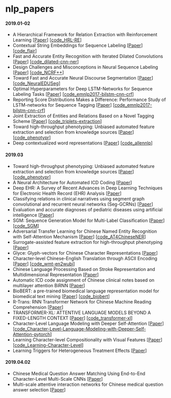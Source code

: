# nlp_papers

#### 2019.01-02

- A Hierarchical Framework for Relation Extraction with Reinforcement Learning [[Paper](https://export.arxiv.org/pdf/1811.03925)] [[code_HRL-RE](https://github.com/truthless11/HRL-RE)]
- Contextual String Embeddings for Sequence Labeling [[Paper](http://alanakbik.github.io/papers/coling2018.pdf)] [[code_flair](https://github.com/zalandoresearch/flair)]
- Fast and Accurate Entity Recognition with Iterated Dilated Convolutions [[Paper](https://arxiv.org/pdf/1702.02098.pdf)] [[code_dilated-cnn-ner](https://github.com/iesl/dilated-cnn-ner)]
- Design Challenges and Misconceptions in Neural Sequence Labeling [[Paper](http://aclweb.org/anthology/C18-1327)] [[code_NCRF++](https://github.com/jiesutd/NCRFpp)]
- Toward Fast and Accurate Neural Discourse Segmentation [[Paper](http://aclweb.org/anthology/D18-1116)] [[code_NeuralEDUSeg](https://github.com/PKU-TANGENT/NeuralEDUSeg)]
- Optimal Hyperparameters for Deep LSTM-Networks for Sequence Labeling Tasks [[Paper](https://arxiv.org/pdf/1707.06799.pdf)] [[code_emnlp2017-bilstm-cnn-crf](https://github.com/UKPLab/emnlp2017-bilstm-cnn-crf)]
- Reporting Score Distributions Makes a Difference: Performance Study of LSTM-networks for Sequence Tagging [[Paper](https://arxiv.org/pdf/1707.09861.pdf)] [[code_emnlp2017-bilstm-cnn-crf](https://github.com/UKPLab/emnlp2017-bilstm-cnn-crf)]
- Joint Extraction of Entities and Relations Based on a Novel Tagging Scheme [[Paper](http://aclweb.org/anthology/P17-1113)] [[code_triplets-extraction](https://github.com/zsctju/triplets-extraction)]
- Toward high-throughput phenotyping: Unbiased automated feature extraction and selection from knowledge sources [[Paper](https://academic.oup.com/jamia/article/22/5/993/929941)] [[code_phenotypr](https://github.com/borishejblum/phenotypr)]
- Deep contextualized word representations [[Paper](http://www.aclweb.org/anthology/N18-1202)] [[code_allennlp](https://github.com/allenai/allennlp)]

#### 2019.03

- Toward high-throughput phenotyping: Unbiased automated feature extraction and selection from knowledge sources [[Paper](https://academic.oup.com/jamia/article/22/5/993/929941)] [[code_phenotypr](https://github.com/borishejblum/phenotypr)]
- A Neural Architecture for Automated ICD Coding [[Paper](http://aclweb.org/anthology/P18-1098)] 
- Deep EHR: A Survey of Recent Advances in Deep Learning Techniques for Electronic Health Record (EHR) Analysis [[Paper](https://arxiv.org/pdf/1706.03446.pdf)]
- Classifying relations in clinical narratives using segment graph convolutional and recurrent neural networks (Seg-GCRNs) [[Paper](https://academic.oup.com/jamia/article-abstract/26/3/262/5263777)]
- Evaluation and accurate diagnoses of pediatric diseases using artificial intelligence [[Paper](https://www.nature.com/articles/s41591-018-0335-9)]
- SGM: Sequence Generation Model for Multi-Label Classification [[Paper](http://aclweb.org/anthology/C18-1330)] [[code_SGM](https://github.com/lancopku/SGM)] 
- Adversarial Transfer Learning for Chinese Named Entity Recognition with Self-Attention Mechanism [[Paper](http://aclweb.org/anthology/D18-1017)] [[code_AT4ChineseNER](https://github.com/CPF-NLPR/AT4ChineseNER)]
- Surrogate-assisted feature extraction for high-throughput phenotyping [[Paper](https://academic.oup.com/jamia/article/24/e1/e143/2631516)] 
- Glyce: Glyph-vectors for Chinese Character Representations [[Paper](https://arxiv.org/pdf/1901.10125v1.pdf)]
- Character-level Chinese-English Translation through ASCII Encoding [[Paper](http://www.statmt.org/wmt18/pdf/WMT002.pdf)] [[code_wmt-en2wubi](https://github.com/duguyue100/wmt-en2wubi/tree/master/en2wubi)]
- Chinese Language Processing Based on Stroke Representation and Multidimensional Representation [[Paper](https://ieeexplore.ieee.org/document/8421226?arnumber=8421226&tag=1)]
- Automatic ICD code assignment of Chinese clinical notes based on multilayer attention BiRNN [[Paper](https://www.sciencedirect.com/science/article/pii/S1532046419300322)]
- BioBERT: a pre-trained biomedical language representation model for biomedical text mining [[Paper](https://arxiv.org/abs/1901.08746)] [[code_biobert](https://github.com/dmis-lab/biobert)]
- R-Trans: RNN Transformer Network for Chinese Machine Reading Comprehension [[Paper](https://ieeexplore.ieee.org/abstract/document/8651505)]
- TRANSFORMER-XL: ATTENTIVE LANGUAGE MODELS BEYOND A FIXED-LENGTH CONTEXT [[Paper](https://arxiv.org/abs/1901.02860)] [[code_transformer-xl](https://github.com/kimiyoung/transformer-xl)]
- Character-Level Language Modeling with Deeper Self-Attention [[Paper](https://arxiv.org/abs/1808.04444)] [[code_Character-Level-Language-Modeling-with-Deeper-Self-Attention-pytorch](https://github.com/nadavbh12/Character-Level-Language-Modeling-with-Deeper-Self-Attention-pytorch)]
- Learning Character-level Compositionality with Visual Features [[Paper](https://arxiv.org/abs/1704.04859)] [[code_Learning-Character-Level](https://github.com/frederick0329/Learning-character-level)]
- Learning Triggers for Heterogeneous Treatment Effects [[Paper](https://www.cs.uic.edu/~elena/pubs/tran-aaai19.pdf)]

#### 2019.04.02

- Chinese Medical Question Answer Matching Using End-to-End Character-Level Multi-Scale CNNs [[Paper](https://www.researchgate.net/publication/319092307_Chinese_Medical_Question_Answer_Matching_Using_End-to-End_Character-Level_Multi-Scale_CNNs)]
- Multi-scale attentive interaction networks for Chinese medical question answer selection [[Paper](https://ieeexplore.ieee.org/abstract/document/8548603)] 